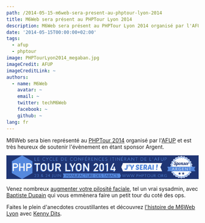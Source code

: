 ```yaml
---
path: /2014-05-15-m6web-sera-present-au-phptour-lyon-2014
title: M6Web sera présent au PHPTour Lyon 2014
description: M6Web sera présent au PHPTour Lyon 2014 organisé par l'AFUP
date: '2014-05-15T00:00:00+02:00'
tags:
  - afup
  - phptour
image: PHPTourLyon2014_megaban.jpg
imageCredit: AFUP
imageCreditLink: ~
authors:
  - name: M6Web
    avatar: ~
    email: ~
    twitter: techM6Web
    facebook: ~
    github: ~
lang: fr
---
```


M6Web sera bien représenté au [PHPTour 2014](http://www.phptour.org) organisé par l'[AFUP](http://www.afup.org) et est très heureux de soutenir l'évènement en étant sponsor Argent.

![M6Web sponsor argent du PHPTour](./PHPTourLyon2014_banner.png)

Venez nombreux [augmenter votre pilosité faciale](http://www.afup.org/pages/phptourlyon2014/sessions.php#1036), tel un vrai sysadmin, avec [Baptiste Dupain](https://twitter.com/bdu_p) qui vous emmènera faire un petit tour du coté des ops.

Faites le plein d'anecdotes croustillantes et découvrez [l'histoire de M6Web Lyon](http://www.afup.org/pages/phptourlyon2014/sessions.php#1030) avec [Kenny Dits](https://twitter.com/kenny_dee).
